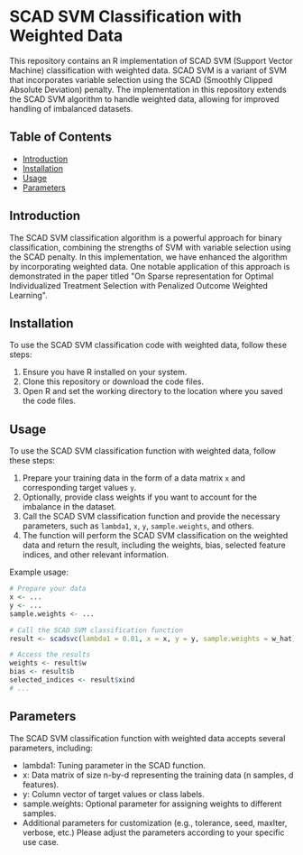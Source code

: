 # SCAD SVM Classification with Weighted Data

This repository contains an R implementation of SCAD SVM (Support Vector Machine) classification with weighted data. SCAD SVM is a variant of SVM that incorporates variable selection using the SCAD (Smoothly Clipped Absolute Deviation) penalty. The implementation in this repository extends the SCAD SVM algorithm to handle weighted data, allowing for improved handling of imbalanced datasets.

## Table of Contents

- [Introduction](#introduction)
- [Installation](#installation)
- [Usage](#usage)
- [Parameters](#parameters)

## Introduction

The SCAD SVM classification algorithm is a powerful approach for binary classification, combining the strengths of SVM with variable selection using the SCAD penalty. In this implementation, we have enhanced the algorithm by incorporating weighted data. One notable application of this approach is demonstrated in the paper titled "On Sparse representation for Optimal Individualized Treatment Selection with Penalized Outcome Weighted Learning".

## Installation

To use the SCAD SVM classification code with weighted data, follow these steps:

1. Ensure you have R installed on your system.
2. Clone this repository or download the code files.
3. Open R and set the working directory to the location where you saved the code files.

## Usage

To use the SCAD SVM classification function with weighted data, follow these steps:

1. Prepare your training data in the form of a data matrix `x` and corresponding target values `y`.
2. Optionally, provide class weights if you want to account for the imbalance in the dataset.
3. Call the SCAD SVM classification function and provide the necessary parameters, such as `lambda1`, `x`, `y`, `sample.weights`, and others.
4. The function will perform the SCAD SVM classification on the weighted data and return the result, including the weights, bias, selected feature indices, and other relevant information.

Example usage:

```R
# Prepare your data
x <- ...
y <- ...
sample.weights <- ...

# Call the SCAD SVM classification function
result <- scadsvc(lambda1 = 0.01, x = x, y = y, sample.weights = w_hat)

# Access the results
weights <- result$w
bias <- result$b
selected_indices <- result$xind
# ...
```

## Parameters
The SCAD SVM classification function with weighted data accepts several parameters, including:
- lambda1: Tuning parameter in the SCAD function.
- x: Data matrix of size n-by-d representing the training data (n samples, d features).
- y: Column vector of target values or class labels.
- sample.weights: Optional parameter for assigning weights to different samples.
- Additional parameters for customization (e.g., tolerance, seed, maxIter, verbose, etc.)
Please adjust the parameters according to your specific use case.

